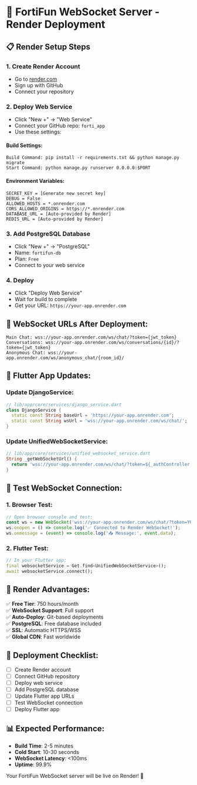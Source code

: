 # 🚀 FortiFun WebSocket Server - Render Deployment

## 📋 **Render Setup Steps**

### **1. Create Render Account**
- Go to [render.com](https://render.com)
- Sign up with GitHub
- Connect your repository

### **2. Deploy Web Service**
- Click "New +" → "Web Service"
- Connect your GitHub repo: `forti_app`
- Use these settings:

#### **Build Settings:**
```
Build Command: pip install -r requirements.txt && python manage.py migrate
Start Command: python manage.py runserver 0.0.0.0:$PORT
```

#### **Environment Variables:**
```
SECRET_KEY = [Generate new secret key]
DEBUG = False
ALLOWED_HOSTS = *.onrender.com
CORS_ALLOWED_ORIGINS = https://*.onrender.com
DATABASE_URL = [Auto-provided by Render]
REDIS_URL = [Auto-provided by Render]
```

### **3. Add PostgreSQL Database**
- Click "New +" → "PostgreSQL"
- Name: `fortifun-db`
- Plan: `Free`
- Connect to your web service

### **4. Deploy**
- Click "Deploy Web Service"
- Wait for build to complete
- Get your URL: `https://your-app.onrender.com`

## 🔧 **WebSocket URLs After Deployment:**

```
Main Chat: wss://your-app.onrender.com/ws/chat/?token={jwt_token}
Conversations: wss://your-app.onrender.com/ws/conversations/{id}/?token={jwt_token}
Anonymous Chat: wss://your-app.onrender.com/ws/anonymous_chat/{room_id}/
```

## 📱 **Flutter App Updates:**

### **Update DjangoService:**
```dart
// lib/app/core/services/django_service.dart
class DjangoService {
  static const String baseUrl = 'https://your-app.onrender.com';
  static const String wsUrl = 'wss://your-app.onrender.com/ws/chat/';
}
```

### **Update UnifiedWebSocketService:**
```dart
// lib/app/core/services/unified_websocket_service.dart
String _getWebSocketUrl() {
  return 'wss://your-app.onrender.com/ws/chat/?token=${_authController.accessToken}';
}
```

## 🧪 **Test WebSocket Connection:**

### **1. Browser Test:**
```javascript
// Open browser console and test:
const ws = new WebSocket('wss://your-app.onrender.com/ws/chat/?token=YOUR_JWT_TOKEN');
ws.onopen = () => console.log('✅ Connected to Render WebSocket!');
ws.onmessage = (event) => console.log('📥 Message:', event.data);
```

### **2. Flutter Test:**
```dart
// In your Flutter app:
final websocketService = Get.find<UnifiedWebSocketService>();
await websocketService.connect();
```

## 🎯 **Render Advantages:**

✅ **Free Tier**: 750 hours/month  
✅ **WebSocket Support**: Full support  
✅ **Auto-Deploy**: Git-based deployments  
✅ **PostgreSQL**: Free database included  
✅ **SSL**: Automatic HTTPS/WSS  
✅ **Global CDN**: Fast worldwide  

## 🚀 **Deployment Checklist:**

- [ ] Create Render account
- [ ] Connect GitHub repository
- [ ] Deploy web service
- [ ] Add PostgreSQL database
- [ ] Update Flutter app URLs
- [ ] Test WebSocket connection
- [ ] Deploy Flutter app

## 📊 **Expected Performance:**

- **Build Time**: 2-5 minutes
- **Cold Start**: 10-30 seconds
- **WebSocket Latency**: <100ms
- **Uptime**: 99.9%

Your FortiFun WebSocket server will be live on Render! 🎉


